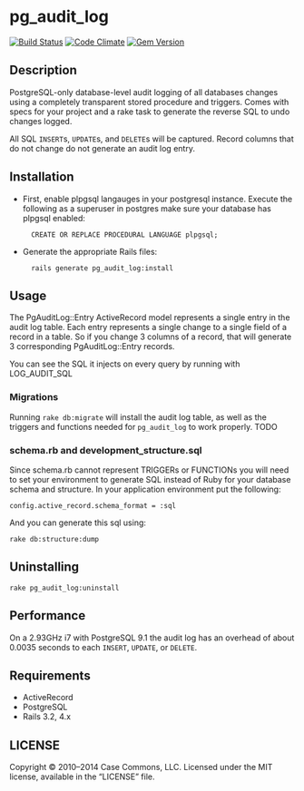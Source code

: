 # pg_audit_log

[![Build Status](https://secure.travis-ci.org/Casecommons/pg_audit_log.svg?branch=master)](https://travis-ci.org/Casecommons/pg_audit_log)
[![Code Climate](https://img.shields.io/codeclimate/github/Casecommons/pg_audit_log.svg?style=flat)](https://codeclimate.com/github/Casecommons/pg_audit_log)
[![Gem Version](https://img.shields.io/gem/v/pg_audit_log.svg?style=flat)](https://rubygems.org/gems/pg_audit_log)

## Description

PostgreSQL-only database-level audit logging of all databases changes using a completely transparent stored procedure and triggers.
Comes with specs for your project and a rake task to generate the reverse SQL to undo changes logged.

All SQL `INSERT`s, `UPDATE`s, and `DELETE`s will be captured. Record columns that do not change do not generate an audit log entry.

## Installation

- First, enable plpgsql langauges in your postgresql instance. Execute the following as a superuser in postgres make sure your database has plpgsql enabled:

        CREATE OR REPLACE PROCEDURAL LANGUAGE plpgsql;

- Generate the appropriate Rails files:

        rails generate pg_audit_log:install

## Usage

The PgAuditLog::Entry ActiveRecord model represents a single entry in the audit log table. Each entry represents a single change to a single field of a record in a table. So if you change 3 columns of a record, that will generate 3 corresponding PgAuditLog::Entry records.

You can see the SQL it injects on every query by running with LOG_AUDIT_SQL

### Migrations

Running `rake db:migrate` will install the audit log table, as well as the triggers and functions needed for `pg_audit_log` to work properly.
TODO

### schema.rb and development_structure.sql

Since schema.rb cannot represent TRIGGERs or FUNCTIONs you will need to set your environment to generate SQL instead of Ruby for your database schema and structure. In your application environment put the following:

    config.active_record.schema_format = :sql

And you can generate this sql using:

    rake db:structure:dump

## Uninstalling

    rake pg_audit_log:uninstall

## Performance

On a 2.93GHz i7 with PostgreSQL 9.1 the audit log has an overhead of about 0.0035 seconds to each `INSERT`, `UPDATE`, or `DELETE`.

## Requirements

- ActiveRecord
- PostgreSQL
- Rails 3.2, 4.x

## LICENSE

Copyright © 2010–2014 Case Commons, LLC. Licensed under the MIT license, available in the “LICENSE” file.
